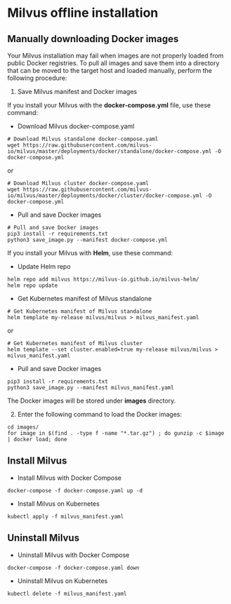 # Milvus offline installation

## Manually downloading Docker images

Your Milvus installation may fail when images are not properly loaded from public Docker registries. To pull all images and save them into a directory that can be moved to the target host and loaded manually, perform the following procedure:

1. Save Milvus manifest and Docker images

If you install your Milvus with the **docker-compose.yml** file, use these command:

- Download Milvus docker-compose.yaml
```shell
# Download Milvus standalone docker-compose.yaml
wget https://raw.githubusercontent.com/milvus-io/milvus/master/deployments/docker/standalone/docker-compose.yml -O docker-compose.yml
```

or

```shell
# Download Milvus cluster docker-compose.yaml
wget https://raw.githubusercontent.com/milvus-io/milvus/master/deployments/docker/cluster/docker-compose.yml -O docker-compose.yml
```

- Pull and save Docker images
```shell
# Pull and save Docker images
pip3 install -r requirements.txt
python3 save_image.py --manifest docker-compose.yml
```

If you install your Milvus with **Helm**, use these command: 
- Update Helm repo
```shell
helm repo add milvus https://milvus-io.github.io/milvus-helm/
helm repo update
```

- Get Kubernetes manifest of Milvus standalone
```shell
# Get Kubernetes manifest of Milvus standalone
helm template my-release milvus/milvus > milvus_manifest.yaml
```

or

```shell
# Get Kubernetes manifest of Milvus cluster
helm template --set cluster.enabled=true my-release milvus/milvus > milvus_manifest.yaml
```

- Pull and save Docker images
```shell
pip3 install -r requirements.txt
python3 save_image.py --manifest milvus_manifest.yaml
```

The Docker images will be stored under **images** directory.

2. Enter the following command to load the Docker images:

```shell
cd images/
for image in $(find . -type f -name "*.tar.gz") ; do gunzip -c $image | docker load; done
```

## Install Milvus

- Install Milvus with Docker Compose

```shell
docker-compose -f docker-compose.yaml up -d
```

- Install Milvus on Kubernetes

```shell
kubectl apply -f milvus_manifest.yaml
```

## Uninstall Milvus

- Uninstall Milvus with Docker Compose

```shell
docker-compose -f docker-compose.yaml down
```

- Uninstall Milvus on Kubernetes

```shell
kubectl delete -f milvus_manifest.yaml
```